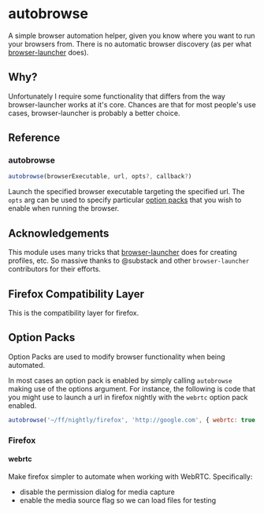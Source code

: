 # autobrowse

A simple browser automation helper, given you know where you want to run
your browsers from.  There is no automatic browser discovery (as per
what [browser-launcher](https://github.com/substack/browser-launcher) does).

## Why?

Unfortunately I require some functionality that differs from the way
browser-launcher works at it's core.  Chances are that for most people's
use cases, browser-launcher is probably a better choice.

## Reference

### autobrowse

```js
autobrowse(browserExecutable, url, opts?, callback?)
```

Launch the specified browser executable targeting the specified url.  The
`opts` arg can be used to specify particular [option packs](#option-packs)
that you wish to enable when running the browser.

## Acknowledgements

This module uses many tricks that
[browser-launcher](https://github.com/substack/browser-launcher) does for
creating profiles, etc. So massive thanks to @substack and other
`browser-launcher` contributors for their efforts.

## Firefox Compatibility Layer

This is the compatibility layer for firefox.

## Option Packs

Option Packs are used to modify browser functionality when being automated.

In most cases an option pack is enabled by simply calling `autobrowse`
making use of the options argument. For instance, the following is code that
you might use to launch a url in firefox nightly with the `webrtc` option
pack enabled.

```js
autobrowse('~/ff/nightly/firefox', 'http://google.com', { webrtc: true });
```

### Firefox

#### webrtc

Make firefox simpler to automate when working with WebRTC.  Specifically:

- disable the permission dialog for media capture
- enable the media source flag so we can load files for testing
